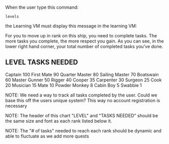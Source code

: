 
When the user type this command:

	levels

the Learning VM must display this message in the learning VM:

For you to move up in rank on this ship, you need to complete tasks. The more tasks you complete, the more respect you gain. As you can see, in the lower right hand corner, your total number of completed tasks you've done.

LEVEL             TASKS NEEDED
------------------------------
Captain                    100
First Mate                  90
Quarter Master              80
Sailing Master              70
Boatswain                   60
Master Gunner               50
Rigger                      40
Cooper                      35
Carpenter                   30
Surgeon                     25
Cook                        20
Musician                    15
Mate                        10
Powder Monkey                8
Cabin Boy                    5
Swabbie                      1


NOTE: We need a way to track all tasks completed by the user. Could we base this off the users unique system? This way no account registration is necessary

NOTE: The header of this chart "LEVEL" and "TASKS NEEDED" should be the same size and font as each rank listed below it.

NOTE: The "# of tasks" needed to reach each rank should be dynamic and able to fluctuate as we add more quests